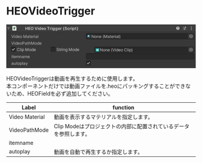 
# HEOVideoTrigger

![HEOVideoTrigger](img/HEOVideoTrigger.png)

HEOVideoTriggerは動画を再生するために使用します。<br>
本コンポーネントだけでは動画ファイルを.heoにパッキングすることができないため、HEOFieldを必ず追加してください。

| Label | function |
| ---- | ---- |
| Video Material | 動画を表示するマテリアルを指定します。 |
| VideoPathMode | Clip Modeはプロジェクトの内部に配置されているデータを参照します。|
| itemname | |
| autoplay | 動画を自動で再生するか指定します。|